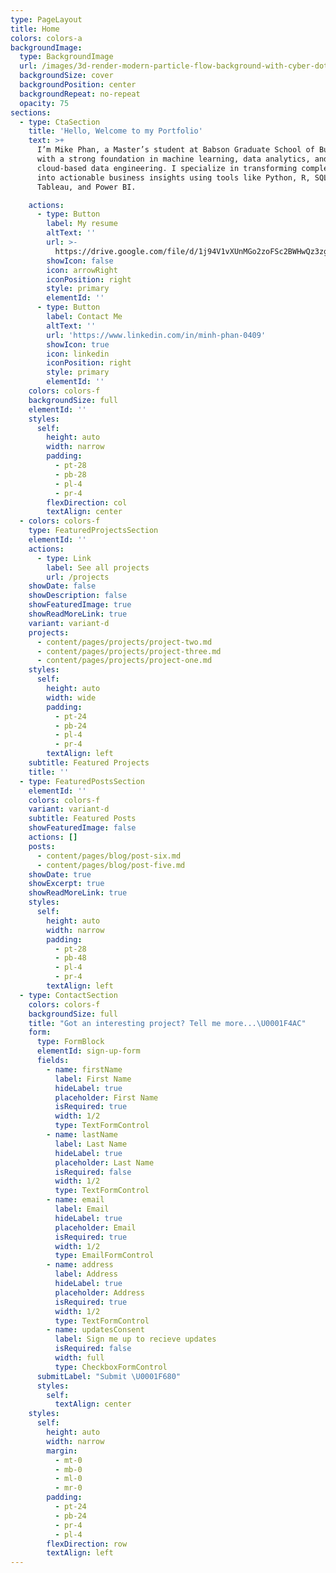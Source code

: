 ```yaml
---
type: PageLayout
title: Home
colors: colors-a
backgroundImage:
  type: BackgroundImage
  url: /images/3d-render-modern-particle-flow-background-with-cyber-dots.jpg
  backgroundSize: cover
  backgroundPosition: center
  backgroundRepeat: no-repeat
  opacity: 75
sections:
  - type: CtaSection
    title: 'Hello, Welcome to my Portfolio'
    text: >+
      I’m Mike Phan, a Master’s student at Babson Graduate School of Business
      with a strong foundation in machine learning, data analytics, and
      cloud-based data engineering. I specialize in transforming complex data
      into actionable business insights using tools like Python, R, SQL,
      Tableau, and Power BI.

    actions:
      - type: Button
        label: My resume
        altText: ''
        url: >-
          https://drive.google.com/file/d/1j94V1vXUnMGo2zoFSc2BWHwQz3zgtChm/view?usp=sharing
        showIcon: false
        icon: arrowRight
        iconPosition: right
        style: primary
        elementId: ''
      - type: Button
        label: Contact Me
        altText: ''
        url: 'https://www.linkedin.com/in/minh-phan-0409'
        showIcon: true
        icon: linkedin
        iconPosition: right
        style: primary
        elementId: ''
    colors: colors-f
    backgroundSize: full
    elementId: ''
    styles:
      self:
        height: auto
        width: narrow
        padding:
          - pt-28
          - pb-28
          - pl-4
          - pr-4
        flexDirection: col
        textAlign: center
  - colors: colors-f
    type: FeaturedProjectsSection
    elementId: ''
    actions:
      - type: Link
        label: See all projects
        url: /projects
    showDate: false
    showDescription: false
    showFeaturedImage: true
    showReadMoreLink: true
    variant: variant-d
    projects:
      - content/pages/projects/project-two.md
      - content/pages/projects/project-three.md
      - content/pages/projects/project-one.md
    styles:
      self:
        height: auto
        width: wide
        padding:
          - pt-24
          - pb-24
          - pl-4
          - pr-4
        textAlign: left
    subtitle: Featured Projects
    title: ''
  - type: FeaturedPostsSection
    elementId: ''
    colors: colors-f
    variant: variant-d
    subtitle: Featured Posts
    showFeaturedImage: false
    actions: []
    posts:
      - content/pages/blog/post-six.md
      - content/pages/blog/post-five.md
    showDate: true
    showExcerpt: true
    showReadMoreLink: true
    styles:
      self:
        height: auto
        width: narrow
        padding:
          - pt-28
          - pb-48
          - pl-4
          - pr-4
        textAlign: left
  - type: ContactSection
    colors: colors-f
    backgroundSize: full
    title: "Got an interesting project? Tell me more...\U0001F4AC"
    form:
      type: FormBlock
      elementId: sign-up-form
      fields:
        - name: firstName
          label: First Name
          hideLabel: true
          placeholder: First Name
          isRequired: true
          width: 1/2
          type: TextFormControl
        - name: lastName
          label: Last Name
          hideLabel: true
          placeholder: Last Name
          isRequired: false
          width: 1/2
          type: TextFormControl
        - name: email
          label: Email
          hideLabel: true
          placeholder: Email
          isRequired: true
          width: 1/2
          type: EmailFormControl
        - name: address
          label: Address
          hideLabel: true
          placeholder: Address
          isRequired: true
          width: 1/2
          type: TextFormControl
        - name: updatesConsent
          label: Sign me up to recieve updates
          isRequired: false
          width: full
          type: CheckboxFormControl
      submitLabel: "Submit \U0001F680"
      styles:
        self:
          textAlign: center
    styles:
      self:
        height: auto
        width: narrow
        margin:
          - mt-0
          - mb-0
          - ml-0
          - mr-0
        padding:
          - pt-24
          - pb-24
          - pr-4
          - pl-4
        flexDirection: row
        textAlign: left
---
```

